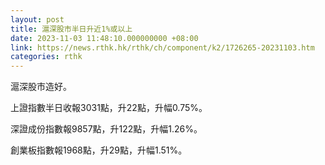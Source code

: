 ```yaml
---
layout: post
title: 滬深股市半日升近1%或以上
date: 2023-11-03 11:48:10.000000000 +08:00
link: https://news.rthk.hk/rthk/ch/component/k2/1726265-20231103.htm
categories: rthk
---
```


滬深股市造好。

上證指數半日收報3031點，升22點，升幅0.75%。

深證成份指數報9857點，升122點，升幅1.26%。

創業板指數報1968點，升29點，升幅1.51%。
